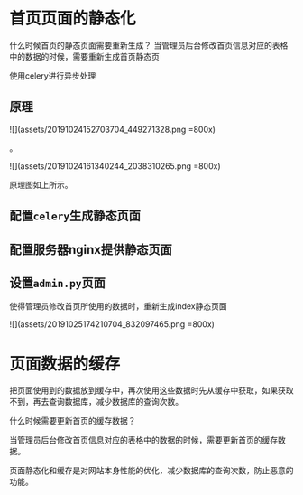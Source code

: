 # 首页页面的静态化

什么时候首页的静态页面需要重新生成？
当管理员后台修改首页信息对应的表格中的数据的时候，需要重新生成首页静态页


使用celery进行异步处理


## 原理
![](assets/20191024152703704_449271328.png =800x)

  。

![](assets/20191024161340244_2038310265.png =800x)


原理图如上所示。


## 配置`celery`生成静态页面



## 配置服务器nginx提供静态页面




## 设置`admin.py`页面
使得管理员修改首页所使用的数据时，重新生成index静态页面







![](assets/20191025174210704_832097465.png =800x)







# 页面数据的缓存
把页面使用到的数据放到缓存中，再次使用这些数据时先从缓存中获取，如果获取不到，再去查询数据库，减少数据库的查询次数。






什么时候需要更新首页的缓存数据？

当管理员后台修改首页信息对应的表格中的数据的时候，需要更新首页的缓存数据。




页面静态化和缓存是对网站本身性能的优化，减少数据库的查询次数，防止恶意的功能。